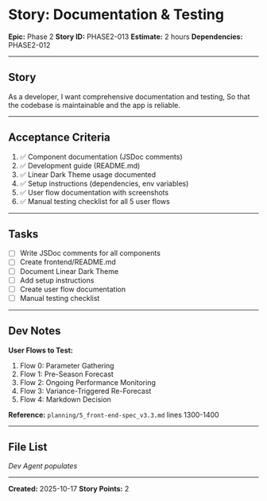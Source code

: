 # Story: Documentation & Testing

**Epic:** Phase 2
**Story ID:** PHASE2-013
**Estimate:** 2 hours
**Dependencies:** PHASE2-012

---

## Story

As a developer, I want comprehensive documentation and testing, So that the codebase is maintainable and the app is reliable.

---

## Acceptance Criteria

1. ✅ Component documentation (JSDoc comments)
2. ✅ Development guide (README.md)
3. ✅ Linear Dark Theme usage documented
4. ✅ Setup instructions (dependencies, env variables)
5. ✅ User flow documentation with screenshots
6. ✅ Manual testing checklist for all 5 user flows

---

## Tasks

- [ ] Write JSDoc comments for all components
- [ ] Create frontend/README.md
- [ ] Document Linear Dark Theme
- [ ] Add setup instructions
- [ ] Create user flow documentation
- [ ] Manual testing checklist

---

## Dev Notes

**User Flows to Test:**
1. Flow 0: Parameter Gathering
2. Flow 1: Pre-Season Forecast
3. Flow 2: Ongoing Performance Monitoring
4. Flow 3: Variance-Triggered Re-Forecast
5. Flow 4: Markdown Decision

**Reference:** `planning/5_front-end-spec_v3.3.md` lines 1300-1400

---

## File List

_Dev Agent populates_

---

**Created:** 2025-10-17
**Story Points:** 2
